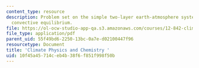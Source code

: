 ```yaml
---
content_type: resource
description: Problem set on the simple two-layer earth-atmosphere system in radiative
  convective equilibrium.
file: https://ol-ocw-studio-app-qa.s3.amazonaws.com/courses/12-842-climate-physics-and-chemistry-fall-2008/10f45a45714ceb4b38f6f851f998f50b_hw2.pdf
file_type: application/pdf
parent_uid: 55f49bd6-2250-13bc-0a7e-d02100447f96
resourcetype: Document
title: 'Climate Physics and Chemistry '
uid: 10f45a45-714c-eb4b-38f6-f851f998f50b
---
```

